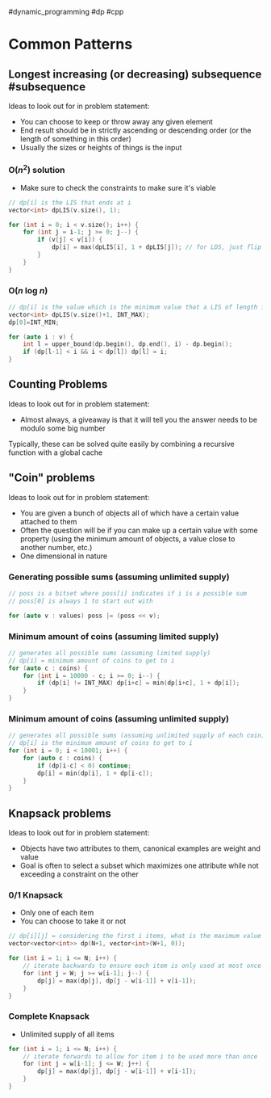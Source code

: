 #dynamic_programming #dp #cpp
# Common Patterns
## Longest increasing (or decreasing) subsequence #subsequence
Ideas to look out for in problem statement:
- You can choose to keep or throw away any given element
- End result should be in strictly ascending or descending order (or the length of something in this order)
- Usually the sizes or heights of things is the input

### O($n^2$) solution
- Make sure to check the constraints to make sure it's viable

```cpp
// dp[i] is the LIS that ends at i
vector<int> dpLIS(v.size(), 1);

for (int i = 0; i < v.size(); i++) {
	for (int j = i-1; j >= 0; j--) {
		if (v[j] < v[i]) {
			dp[i] = max(dpLIS[i], 1 + dpLIS[j]); // for LDS, just flip the comparison around
		}
	}
}
```

### O($n$ log $n$)
```cpp
// dp[i] is the value which is the minimum value that a LIS of length i will end at
vector<int> dpLIS(v.size()+1, INT_MAX);
dp[0]=INT_MIN;

for (auto i : v) {
	int l = upper_bound(dp.begin(), dp.end(), i) - dp.begin();
	if (dp[l-1] < i && i < dp[l]) dp[l] = i;
}
```
<div class="page-break" style="page-break-before: always;"></div>

## Counting Problems
Ideas to look out for in problem statement:
- Almost always, a giveaway is that it will tell you the answer needs to be modulo some big number

Typically, these can be solved quite easily by combining a recursive function with a global cache

## "Coin" problems
Ideas to look out for in problem statement:
- You are given a bunch of objects all of which have a certain value attached to them
- Often the question will be if you can make up a certain value with some property (using the minimum amount of objects, a value close to another number, etc.)
- One dimensional in nature

### Generating possible sums (assuming unlimited supply)
```cpp
// poss is a bitset where poss[i] indicates if i is a possible sum
// poss[0] is always 1 to start out with

for (auto v : values) poss |= (poss << v);
```

### Minimum amount of coins (assuming limited supply)
```cpp
// generates all possible sums (assuming limited supply)
// dp[i] = minimum amount of coins to get to i
for (auto c : coins) {
	for (int i = 10000 - c; i >= 0; i--) {
		if (dp[i] != INT_MAX) dp[i+c] = min(dp[i+c], 1 + dp[i]);
	}
}
```

### Minimum amount of coins (assuming unlimited supply)
```cpp
// generates all possible sums (assuming unlimited supply of each coin)
// dp[i] is the minimum amount of coins to get to i
for (int i = 0; i < 10001; i++) {
	for (auto c : coins) {
		if (dp[i-c] < 0) continue;
		dp[i] = min(dp[i], 1 + dp[i-c]);
	}
}
```
<div class="page-break" style="page-break-before: always;"></div>

## Knapsack problems
Ideas to look out for in problem statement:
- Objects have two attributes to them, canonical examples are weight and value
- Goal is often to select a subset which maximizes one attribute while not exceeding a constraint on the other

### 0/1 Knapsack
- Only one of each item
- You can choose to take it or not
```cpp
// dp[i][j] = considering the first i items, what is the maximum value we can obtain if our knapsack is capacity j
vector<vector<int>> dp(N+1, vector<int>(W+1, 0));

for (int i = 1; i <= N; i++) {
	// iterate backwards to ensure each item is only used at most once
    for (int j = W; j >= w[i-1]; j--) { 
        dp[j] = max(dp[j], dp[j - w[i-1]] + v[i-1]);
    }
}
```

### Complete Knapsack
- Unlimited supply of all items
```cpp
for (int i = 1; i <= N; i++) {
	// iterate forwards to allow for item i to be used more than once
    for (int j = w[i-1]; j <= W; j++) { 
        dp[j] = max(dp[j], dp[j - w[i-1]] + v[i-1]);
    }
}
```